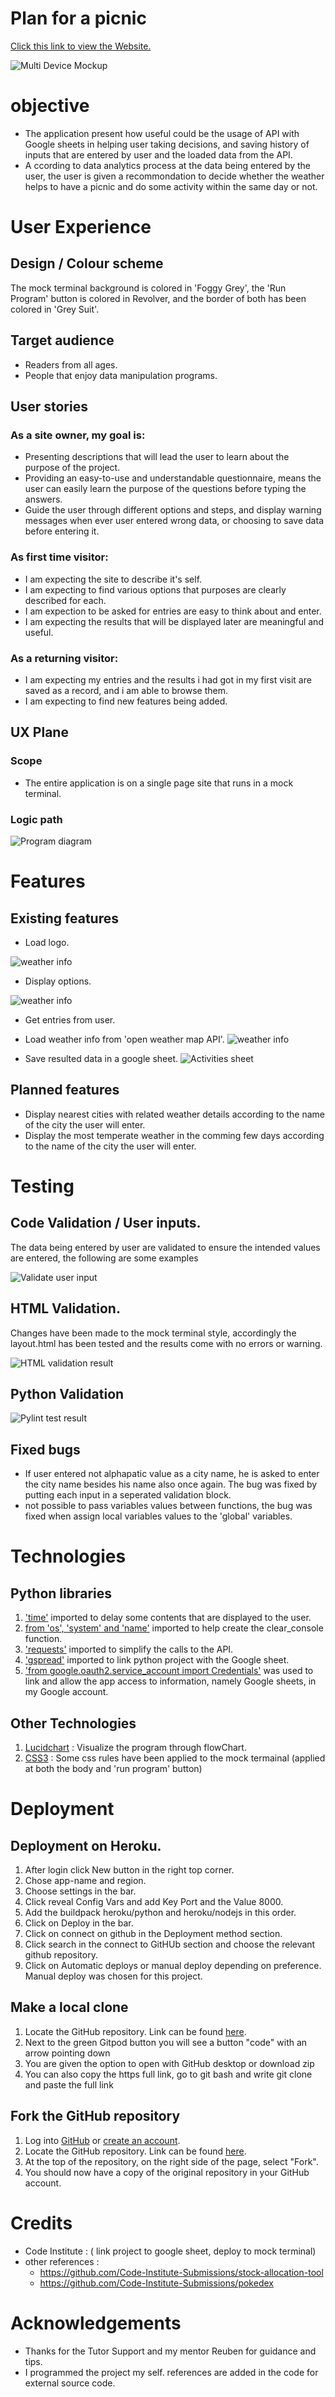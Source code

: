 # Plan for a picnic

[Click this link to view the Website.](https://plan-for-picnic.herokuapp.com/)

![Multi Device Mockup](assets/images/plan-for-a-picnic.png)

# objective
   * The application present how useful could be the usage of API with Google sheets in helping user taking decisions, and saving history of inputs that are entered by user and the loaded data from the API.
   * A ccording to data analytics process at the data being entered by the user, the user is given a recommondation to decide whether the weather helps to have a picnic and do some activity within the same day or not. 

# User Experience
## Design / Colour scheme
   The mock terminal background is colored in 'Foggy Grey', 
   the 'Run Program' button is colored in Revolver,
   and the border of both has been colored in 'Grey Suit'.

## Target audience
  * Readers from all ages.
  * People that enjoy data manipulation programs.
## User stories
   ### As a site owner, my goal is:

   * Presenting descriptions that will lead the user to learn about the purpose of the project.
   * Providing an easy-to-use and understandable questionnaire, means the user can easily learn the purpose of the questions before typing the answers.
   * Guide the user through different options and steps, and display warning messages when ever user entered wrong data, or choosing to save data before entering it.

   ### As first time visitor:

   * I am expecting the site to describe it's self.
   * I am expecting to find various options that purposes are clearly described for each.
   * I am expection to be asked for entries are easy to think about and enter.
   * I am expecting the results that will be displayed later are meaningful and useful.
      
   ### As a returning visitor:

   * I am expecting my entries and the results i had got in my first visit are saved as a record, and i am able to browse them. 
   * I am expecting to find new features being added.

## UX Plane
   ### Scope
   * The entire application is on a single page site that runs in a mock terminal.
   ### Logic path
   ![Program diagram ](assets/images/Plan_for_a_picnic_flowDiagram.png)

# Features
## Existing features
   * Load logo.
   
   ![weather info ](assets/images/logo.png)

   * Display options.

   ![weather info ](assets/images/options.png)

   * Get entries from user.
   * Load weather info from 'open weather map API'.
   ![weather info ](assets/images/api-weather-info.png)

   * Save resulted data in a google sheet.
   ![Activities sheet ](assets/images/activiies_sheet_records.png)
   
## Planned features 
   * Display nearest cities with related weather details according to the name of the city the user will enter.
   * Display the most temperate weather in the comming few days according to the name of the city the user will enter. 

# Testing
## Code Validation / User inputs.

The data being entered by user are validated to ensure the intended values are entered, the following are some examples 

![Validate user input ](assets/images/user-input-validation-results.png)

## HTML Validation.
Changes have been made to the mock terminal style, accordingly the layout.html has been tested and the results come with no errors or warning.

![HTML validation result](assets/images/HTML-validation-result.png)

## Python Validation

![Pylint test result](assets/images/pylint-test-result.png)

## Fixed bugs

+ If user entered not alphapatic value as a city name, he is asked to enter the city name besides his name also once again.
The bug was fixed by putting each input in a seperated validation block.
+ not possible to pass variables values between functions, the bug was fixed when assign local variables values to the 'global' variables. 

# Technologies
## Python libraries
1. ['time'](https://docs.python.org/3/library/time.html) imported to delay some contents that are displayed to the user.
2. [from 'os', 'system' and 'name'](https://docs.python.org/3/library/os.html) imported to help create the clear_console function.
3. ['requests'](https://docs.python-requests.org/en/latest/)  imported to simplify the calls to the API.
4. ['gspread'](https://docs.gspread.org/en/v5.3.2/) imported to link python project with the Google sheet.
5. ['from google.oauth2.service_account import Credentials'](https://pypi.org/project/google-oauth/) was used to link and allow the app access to information, namely Google sheets, in my Google account.
## Other Technologies
1. [Lucidchart](https://www.lucidchart.com/pages/) : Visualize the program through flowChart. 
2. [CSS3](https://en.wikipedia.org/wiki/Cascading_Style_Sheets) : Some css rules have been applied to the mock termainal (applied at both the body and 'run program' button)

# Deployment

## Deployment on Heroku.

1. After login click New button in the right top corner.
2. Chose app-name and region.
3. Choose settings in the bar.
4. Click reveal Config Vars and add Key Port and the Value 8000.
5. Add the buildpack heroku/python and heroku/nodejs in this order.
6. Click on Deploy in the bar.
7. Click on connect on github in the Deployment method section.
8. Click search in the connect to GitHUb section and choose the relevant github repository.
9. Click on Automatic deploys or manual deploy depending on preference. Manual deploy was chosen for this project.

## Make a local clone

1. Locate the GitHub repository. Link can be found [here](https://github.com/Nazek-Altayeb/plan-for-a-picnic).
2. Next to the green Gitpod button you will see a button "code" with an arrow pointing down
3. You are given the option to open with GitHub desktop or download zip
4. You can also copy the https full link, go to git bash and write git clone and paste the full link

## Fork the GitHub repository

1. Log into [GitHub](https://github.com/) or [create an account](https://github.com/).
2. Locate the GitHub repository. Link can be found [here](https://github.com/Nazek-Altayeb/plan-for-a-picnic).
3. At the top of the repository, on the right side of the page, select "Fork".
4. You should now have a copy of the original repository in your GitHub account.

# Credits

* Code Institute :  ( link project to google sheet, deploy to mock terminal)
* other references : 
    * https://github.com/Code-Institute-Submissions/stock-allocation-tool
    * https://github.com/Code-Institute-Submissions/pokedex

# Acknowledgements 

* Thanks for the Tutor Support and my mentor Reuben for guidance and tips.
* I programmed the project my self. references are added in the code for external source code.
 


 
  